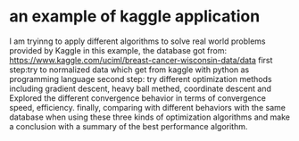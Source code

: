 # an example of kaggle application
I am tryinng to apply different algorithms to solve real world problems provided by Kaggle
in this example, the database got from: https://www.kaggle.com/uciml/breast-cancer-wisconsin-data/data
first step:try to normalized data which get from kaggle with python as programming language
second step: try different optimization methods including gradient descent, heavy ball methed, coordinate descent and Explored the different convergence behavior in terms of convergence speed, efficiency.
finally, comparing with different behaviors with the same database when using these three kinds of optimization algorithms and make a conclusion with a summary of the best performance algorithm.
